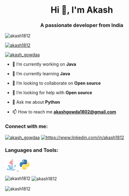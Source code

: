 <h1 align="center">Hi 👋, I'm Akash</h1>
<h3 align="center">A passionate developer from India</h3>

<p align="left"> <img src="https://komarev.com/ghpvc/?username=akash1812&label=Profile%20views&color=0e75b6&style=flat" alt="akash1812" /> </p>

<p align="left"> <a href="https://github.com/ryo-ma/github-profile-trophy"><img src="https://github-profile-trophy.vercel.app/?username=akash1812" alt="akash1812" /></a> </p>

<p align="left"> <a href="https://twitter.com/akash_gowdaa" target="blank"><img src="https://img.shields.io/twitter/follow/akash_gowdaa?logo=twitter&style=for-the-badge" alt="akash_gowdaa" /></a> </p>

- 🔭 I’m currently working on **Java**

- 🌱 I’m currently learning **Java**

- 👯 I’m looking to collaborate on **Open source**

- 🤝 I’m looking for help with **Open source**

- 💬 Ask me about **Python**

- 📫 How to reach me **akashgowda1802@gmail.com**

<h3 align="left">Connect with me:</h3>
<p align="left">
<a href="https://twitter.com/akash_gowdaa" target="blank"><img align="center" src="https://raw.githubusercontent.com/rahuldkjain/github-profile-readme-generator/master/src/images/icons/Social/twitter.svg" alt="akash_gowdaa" height="30" width="40" /></a>
<a href="https://linkedin.com/in/https://www.linkedin.com/in/akash1812" target="blank"><img align="center" src="https://raw.githubusercontent.com/rahuldkjain/github-profile-readme-generator/master/src/images/icons/Social/linked-in-alt.svg" alt="https://www.linkedin.com/in/akash1812" height="30" width="40" /></a>
</p>

<h3 align="left">Languages and Tools:</h3>
<p align="left"> <a href="https://www.java.com" target="_blank" rel="noreferrer"> <img src="https://raw.githubusercontent.com/devicons/devicon/master/icons/java/java-original.svg" alt="java" width="40" height="40"/> </a> <a href="https://www.python.org" target="_blank" rel="noreferrer"> <img src="https://raw.githubusercontent.com/devicons/devicon/master/icons/python/python-original.svg" alt="python" width="40" height="40"/> </a> </p>

<p><img align="left" src="https://github-readme-stats.vercel.app/api/top-langs?username=akash1812&show_icons=true&locale=en&layout=compact" alt="akash1812" /></p>

<p>&nbsp;<img align="center" src="https://github-readme-stats.vercel.app/api?username=akash1812&show_icons=true&locale=en" alt="akash1812" /></p>

<p><img align="center" src="https://github-readme-streak-stats.herokuapp.com/?user=akash1812&" alt="akash1812" /></p>

